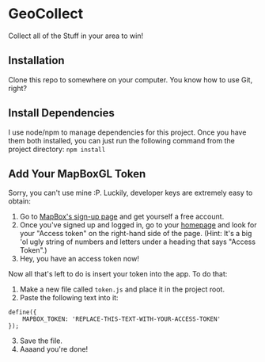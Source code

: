 # GeoCollect
Collect all of the Stuff in your area to win!

## Installation
Clone this repo to somewhere on your computer.  You know how to use Git, right?

## Install Dependencies
I use node/npm to manage dependencies for this project. Once you have them both installed, you can just run the following command from the project directory:
`npm install`

## Add Your MapBoxGL Token
Sorry, you can't use mine :P.  Luckily, developer keys are extremely easy to obtain:

1. Go to [MapBox's sign-up page](https://www.mapbox.com/studio/signup/) and get yourself a free account.
2. Once you've signed up and logged in, go to your [homepage](https://www.mapbox.com/studio/) and look for your "Access token" on the right-hand side of the page.  (Hint: It's a big 'ol ugly string of numbers and letters under a heading that says "Access Token".)
3. Hey, you have an access token now!

Now all that's left to do is insert your token into the app.  To do that:

1. Make a new file called `token.js` and place it in the project root.
2. Paste the following text into it:
```
define({
    MAPBOX_TOKEN: 'REPLACE-THIS-TEXT-WITH-YOUR-ACCESS-TOKEN'
});
```
3. Save the file.
4. Aaaand you're done!
